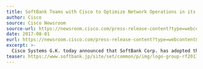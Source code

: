 ```yaml
---
title: SoftBank Teams with Cisco to Optimize Network Operations in its Next-Generation Mobile IP Core Network
author: Cisco
source: Cisco Newsroom
source-url: https://newsroom.cisco.com/press-release-content?type=webcontent&articleId=1871147
date: 2017-08-01
eurl: https://newsroom.cisco.com/press-release-content?type=webcontent&articleId=1871147
excerpt: >-
  Cisco Systems G.K. today announced that SoftBank Corp. has adopted the Cisco Network Convergence System 5500 Series, providing high-density 100GE routing and Segment Routing technology for optimizing network operations for its next-generation mobile IP core network.
teaser: https://www.softbank.jp/site/set/common/p/img/logo-group-rf2017-ph1.png
---
```

